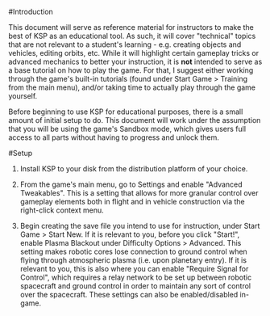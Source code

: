 #Introduction

This document will serve as reference material for instructors to make the best of KSP as an educational tool. As such, it will cover "technical" topics that are not relevant to a student's learning - e.g. creating objects and vehicles, editing orbits, etc. While it will highlight certain gameplay tricks or advanced mechanics to better your instruction, it is **not** intended to serve as a base tutorial on how to play the game. For that, I suggest either working through the game's built-in tutorials (found under Start Game > Training from the main menu), and/or taking time to actually play through the game yourself.

Before beginning to use KSP for educational purposes, there is a small amount of initial setup to do. This document will work under the assumption that you will be using the game's Sandbox mode, which gives users full access to all parts without having to progress and unlock them.

#Setup

1. Install KSP to your disk from the distribution platform of your choice.

2. From the game's main menu, go to Settings and enable "Advanced Tweakables". This is a setting that allows for more granular control over gameplay elements both in flight and in vehicle construction via the right-click context menu.

3. Begin creating the save file you intend to use for instruction, under Start Game > Start New. If it is relevant to you, before you click "Start!", enable Plasma Blackout under Difficulty Options > Advanced. This setting makes robotic cores lose connection to ground control when flying through atmospheric plasma (i.e. upon planetary entry). If it is relevant to you, this is also where you can enable "Require Signal for Control", which requires a relay network to be set up between robotic spacecraft and ground control in order to maintain any sort of control over the spacecraft. These settings can also be enabled/disabled in-game.

